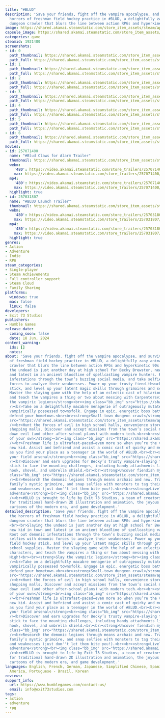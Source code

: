 ```yaml
---
title: "#BLUD"
description: 'Save your friends, fight off the vampire apocalypse, and survive the
  horrors of freshman field hockey practice in #BLUD, a delightfully zany animated
  dungeon crawler that blurs the line between action RPGs and hyperkinetic 90s cartoons.'
image: https://shared.akamai.steamstatic.com/store_item_assets/steam/apps/1921480/header.jpg?t=1730932868
capsule_image: https://shared.akamai.steamstatic.com/store_item_assets/steam/apps/1921480/capsule_231x87.jpg?t=1730932868
categories: game
steamid: 1921480
screenshots:
- id: 0
  path_thumbnail: https://shared.akamai.steamstatic.com/store_item_assets/steam/apps/1921480/ss_758f37582fa3646edbf6b40d5b769accc21200fc.600x338.jpg?t=1730932868
  path_full: https://shared.akamai.steamstatic.com/store_item_assets/steam/apps/1921480/ss_758f37582fa3646edbf6b40d5b769accc21200fc.1920x1080.jpg?t=1730932868
- id: 1
  path_thumbnail: https://shared.akamai.steamstatic.com/store_item_assets/steam/apps/1921480/ss_3ae62b2d60c3421da9ad8963eb76cab5e5c76e9a.600x338.jpg?t=1730932868
  path_full: https://shared.akamai.steamstatic.com/store_item_assets/steam/apps/1921480/ss_3ae62b2d60c3421da9ad8963eb76cab5e5c76e9a.1920x1080.jpg?t=1730932868
- id: 2
  path_thumbnail: https://shared.akamai.steamstatic.com/store_item_assets/steam/apps/1921480/ss_58776f6aebdfd129e328c1a49710ef7ea43cc4c0.600x338.jpg?t=1730932868
  path_full: https://shared.akamai.steamstatic.com/store_item_assets/steam/apps/1921480/ss_58776f6aebdfd129e328c1a49710ef7ea43cc4c0.1920x1080.jpg?t=1730932868
- id: 3
  path_thumbnail: https://shared.akamai.steamstatic.com/store_item_assets/steam/apps/1921480/ss_59db6e81a275401d71f60407f2a0bf85689683e6.600x338.jpg?t=1730932868
  path_full: https://shared.akamai.steamstatic.com/store_item_assets/steam/apps/1921480/ss_59db6e81a275401d71f60407f2a0bf85689683e6.1920x1080.jpg?t=1730932868
- id: 4
  path_thumbnail: https://shared.akamai.steamstatic.com/store_item_assets/steam/apps/1921480/ss_dbb8bde89de9d3ad2a5a3cc9585545ba0b9b8691.600x338.jpg?t=1730932868
  path_full: https://shared.akamai.steamstatic.com/store_item_assets/steam/apps/1921480/ss_dbb8bde89de9d3ad2a5a3cc9585545ba0b9b8691.1920x1080.jpg?t=1730932868
- id: 5
  path_thumbnail: https://shared.akamai.steamstatic.com/store_item_assets/steam/apps/1921480/ss_e8dba43e9a22388c6d38a5475101202df8dc4e10.600x338.jpg?t=1730932868
  path_full: https://shared.akamai.steamstatic.com/store_item_assets/steam/apps/1921480/ss_e8dba43e9a22388c6d38a5475101202df8dc4e10.1920x1080.jpg?t=1730932868
- id: 6
  path_thumbnail: https://shared.akamai.steamstatic.com/store_item_assets/steam/apps/1921480/ss_373fa13cca6c97aa6c4fc67a05e26cca63379361.600x338.jpg?t=1730932868
  path_full: https://shared.akamai.steamstatic.com/store_item_assets/steam/apps/1921480/ss_373fa13cca6c97aa6c4fc67a05e26cca63379361.1920x1080.jpg?t=1730932868
movies:
- id: 257071400
  name: "#Blud Claws for Alarm Trailer"
  thumbnail: https://shared.akamai.steamstatic.com/store_item_assets/steam/apps/257071400/e19db16a2beb2fc55f65214d20c3df5f5a26d70e/movie_600x337.jpg?t=1730932861
  webm:
    '480': https://video.akamai.steamstatic.com/store_trailers/257071400/movie480_vp9.webm?t=1730932861
    max: https://video.akamai.steamstatic.com/store_trailers/257071400/movie_max_vp9.webm?t=1730932861
  mp4:
    '480': https://video.akamai.steamstatic.com/store_trailers/257071400/movie480.mp4?t=1730932861
    max: https://video.akamai.steamstatic.com/store_trailers/257071400/movie_max.mp4?t=1730932861
  highlight: true
- id: 257031807
  name: "#BLUD Launch Trailer"
  thumbnail: https://shared.akamai.steamstatic.com/store_item_assets/steam/apps/257031807/movie.293x165.jpg?t=1718729957
  webm:
    '480': https://video.akamai.steamstatic.com/store_trailers/257031807/movie480_vp9.webm?t=1718729957
    max: https://video.akamai.steamstatic.com/store_trailers/257031807/movie_max_vp9.webm?t=1718729957
  mp4:
    '480': https://video.akamai.steamstatic.com/store_trailers/257031807/movie480.mp4?t=1718729957
    max: https://video.akamai.steamstatic.com/store_trailers/257031807/movie_max.mp4?t=1718729957
  highlight: true
genres:
- Action
- Adventure
- Indie
- RPG
steam_categories:
- Single-player
- Steam Achievements
- Full controller support
- Steam Cloud
- Family Sharing
platforms:
  windows: true
  mac: false
  linux: false
developers:
- Exit 73 Studios
publishers:
- Humble Games
release_date:
  coming_soon: false
  date: 18 Jun, 2024
content_warning:
  ids: []
  notes:
about: 'Save your friends, fight off the vampire apocalypse, and survive the horrors
  of freshman field hockey practice in #BLUD, a delightfully zany animated dungeon
  crawler that blurs the line between action RPGs and hyperkinetic 90s cartoons. <br><br>Slaying
  the undead is just another day at high school for Becky Brewster, new kid in town
  and latest in an ancient bloodline of spellcasting vampire hunters. Root out demonic
  infestations through the town’s buzzing social media, and take selfies with demonic
  forces to analyze their weaknesses. Power up your trusty fiend-thwacking field hockey
  stick, and level up your latent magic skills through grimoires and school supplies.
  Master the slaying game with the help of an eclectic cast of hilarious characters,
  and teach the vampires a thing or two about messing with Carpentersville High!<br><br><strong>Slay
  the vampiric legions</strong><br><img class="bb_img" src="https://shared.akamai.steamstatic.com/store_item_assets/steam/apps/1921480/extras/HG_BLUD_GIF_03.gif?t=1730932868"
  /><br>Take on a delightfully macabre menagerie of outrageously mutated animals and
  vampirically possessed townsfolk. Engage in epic, energetic boss battles as you
  defend your hometown.<br><br><strong>Small-town dungeon crawl</strong><br><img class="bb_img"
  src="https://shared.akamai.steamstatic.com/store_item_assets/steam/apps/1921480/extras/HG_BLUD_GIF_05.gif?t=1730932868"
  /><br>Hunt the forces of evil in high school halls, convenience store aisles, and
  shopping malls. Discover and accept missions from the town’s social media, and track
  down evil (and other after-school plans) with modern tech.<br><br><strong>In a class
  of your own</strong><br><img class="bb_img" src="https://shared.akamai.steamstatic.com/store_item_assets/steam/apps/1921480/extras/HG_BLUD_GIF_06.gif?t=1730932868"
  /><br>Freshman life is ultrafast-paced—even more so when you’re the vampire-hunting
  new kid. Assist and befriend and assist a comic cast of quirky and memorable classmates
  as you find your place as a teenager in the world of #BLUD.<br><br><strong>Upgrade
  your field arsenal</strong><br><img class="bb_img" src="https://shared.akamai.steamstatic.com/store_item_assets/steam/apps/1921480/extras/HG_BLUD_GIF_04.gif?t=1730932868"
  /><br>Discover and earn upgrades for Becky’s trusty vampire-slaying field hockey
  stick to face the mounting challenges, including handy attachments like a grappling
  hook, shovel, and umbrella shield.<br><br><strong>Uncover fiendish mysteries</strong><br><img
  class="bb_img" src="https://shared.akamai.steamstatic.com/store_item_assets/steam/apps/1921480/extras/HG_BLUD_GIF_02.gif?t=1730932868"
  /><br>Research the demonic legions through means archaic and new. Translate your
  family’s mystic grimoire, and snap selfies with monsters to tag their strengths
  and weaknesses (just don''t let them bite you!).<br><br><strong>Lively undead animated
  adventure</strong><br><img class="bb_img" src="https://shared.akamai.steamstatic.com/store_item_assets/steam/apps/1921480/extras/HG_BLUD_GIF_01.gif?t=1730932868"
  /><br>#BLUD is brought to life by Exit 73 Studios, a team of creators with a passion
  for traditional hand-drawn 2D illustration and animation, the joyous and jubilant
  cartoons of the modern era, and game development.'
detailed_description: 'Save your friends, fight off the vampire apocalypse, and survive
  the horrors of freshman field hockey practice in #BLUD, a delightfully zany animated
  dungeon crawler that blurs the line between action RPGs and hyperkinetic 90s cartoons.
  <br><br>Slaying the undead is just another day at high school for Becky Brewster,
  new kid in town and latest in an ancient bloodline of spellcasting vampire hunters.
  Root out demonic infestations through the town’s buzzing social media, and take
  selfies with demonic forces to analyze their weaknesses. Power up your trusty fiend-thwacking
  field hockey stick, and level up your latent magic skills through grimoires and
  school supplies. Master the slaying game with the help of an eclectic cast of hilarious
  characters, and teach the vampires a thing or two about messing with Carpentersville
  High!<br><br><strong>Slay the vampiric legions</strong><br><img class="bb_img" src="https://shared.akamai.steamstatic.com/store_item_assets/steam/apps/1921480/extras/HG_BLUD_GIF_03.gif?t=1730932868"
  /><br>Take on a delightfully macabre menagerie of outrageously mutated animals and
  vampirically possessed townsfolk. Engage in epic, energetic boss battles as you
  defend your hometown.<br><br><strong>Small-town dungeon crawl</strong><br><img class="bb_img"
  src="https://shared.akamai.steamstatic.com/store_item_assets/steam/apps/1921480/extras/HG_BLUD_GIF_05.gif?t=1730932868"
  /><br>Hunt the forces of evil in high school halls, convenience store aisles, and
  shopping malls. Discover and accept missions from the town’s social media, and track
  down evil (and other after-school plans) with modern tech.<br><br><strong>In a class
  of your own</strong><br><img class="bb_img" src="https://shared.akamai.steamstatic.com/store_item_assets/steam/apps/1921480/extras/HG_BLUD_GIF_06.gif?t=1730932868"
  /><br>Freshman life is ultrafast-paced—even more so when you’re the vampire-hunting
  new kid. Assist and befriend and assist a comic cast of quirky and memorable classmates
  as you find your place as a teenager in the world of #BLUD.<br><br><strong>Upgrade
  your field arsenal</strong><br><img class="bb_img" src="https://shared.akamai.steamstatic.com/store_item_assets/steam/apps/1921480/extras/HG_BLUD_GIF_04.gif?t=1730932868"
  /><br>Discover and earn upgrades for Becky’s trusty vampire-slaying field hockey
  stick to face the mounting challenges, including handy attachments like a grappling
  hook, shovel, and umbrella shield.<br><br><strong>Uncover fiendish mysteries</strong><br><img
  class="bb_img" src="https://shared.akamai.steamstatic.com/store_item_assets/steam/apps/1921480/extras/HG_BLUD_GIF_02.gif?t=1730932868"
  /><br>Research the demonic legions through means archaic and new. Translate your
  family’s mystic grimoire, and snap selfies with monsters to tag their strengths
  and weaknesses (just don''t let them bite you!).<br><br><strong>Lively undead animated
  adventure</strong><br><img class="bb_img" src="https://shared.akamai.steamstatic.com/store_item_assets/steam/apps/1921480/extras/HG_BLUD_GIF_01.gif?t=1730932868"
  /><br>#BLUD is brought to life by Exit 73 Studios, a team of creators with a passion
  for traditional hand-drawn 2D illustration and animation, the joyous and jubilant
  cartoons of the modern era, and game development.'
languages: English, French, German, Japanese, Simplified Chinese, Spanish - Latin
  America, Portuguese - Brazil, Korean
reviews:
support_info:
  url: https://www.humblegames.com/contact-us/
  email: info@exit73studios.com
tags:
- action
- adventure
- rpg
---
```

